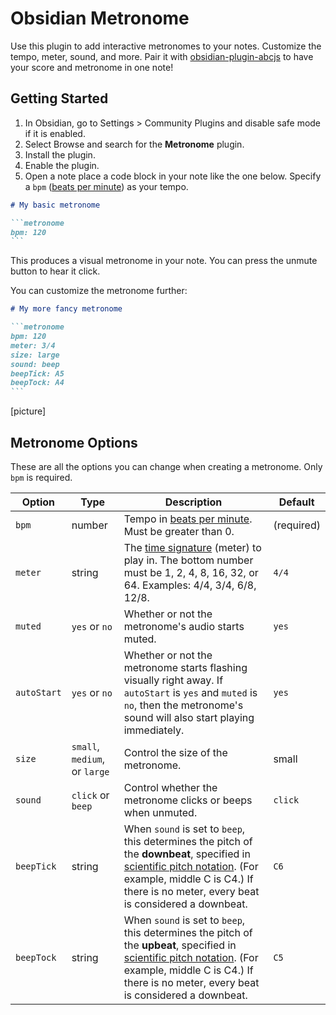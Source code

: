 # Obsidian Metronome

Use this plugin to add interactive metronomes to your notes. Customize the tempo, meter, sound, and more. Pair it with [obsidian-plugin-abcjs](https://github.com/TilBlechschmidt/obsidian-plugin-abcjs) to have your score and metronome in one note!

## Getting Started

1. In Obsidian, go to Settings > Community Plugins and disable safe mode if it is enabled.
1. Select Browse and search for the **Metronome** plugin.
1. Install the plugin.
1. Enable the plugin.
1. Open a note place a code block in your note like the one below. Specify a `bpm` ([beats per minute](https://en.wikipedia.org/wiki/Tempo)) as your tempo.

````markdown
# My basic metronome

```metronome
bpm: 120
```
````

This produces a visual metronome in your note. You can press the unmute button to hear it click.

You can customize the metronome further:

````markdown
# My more fancy metronome

```metronome
bpm: 120
meter: 3/4
size: large
sound: beep
beepTick: A5
beepTock: A4
```
````

[picture]

## Metronome Options

These are all the options you can change when creating a metronome. Only `bpm` is required.

| Option      | Type                          | Description                                                                                                                                                                                                                                                                | Default    |
| ----------- | ----------------------------- | -------------------------------------------------------------------------------------------------------------------------------------------------------------------------------------------------------------------------------------------------------------------------- | ---------- |
| `bpm`       | number                        | Tempo in [beats per minute](https://en.wikipedia.org/wiki/Tempo). Must be greater than 0.                                                                                                                                                                                  | (required) |
| `meter`     | string                        | The [time signature](https://en.wikipedia.org/wiki/Time_signature) (meter) to play in. The bottom number must be 1, 2, 4, 8, 16, 32, or 64. Examples: 4/4, 3/4, 6/8, 12/8.                                                                                                 | `4/4`      |
| `muted`     | `yes` or `no`                 | Whether or not the metronome's audio starts muted.                                                                                                                                                                                                                         | `yes`      |
| `autoStart` | `yes` or `no`                 | Whether or not the metronome starts flashing visually right away. If `autoStart` is `yes` and `muted` is `no`, then the metronome's sound will also start playing immediately.                                                                                             | `yes`      |
| `size`      | `small`, `medium`, or `large` | Control the size of the metronome.                                                                                                                                                                                                                                         | small      |
| `sound`     | `click` or `beep`             | Control whether the metronome clicks or beeps when unmuted.                                                                                                                                                                                                                | `click`    |
| `beepTick`  | string                        | When `sound` is set to `beep`, this determines the pitch of the **downbeat**, specified in [scientific pitch notation](https://en.wikipedia.org/wiki/Scientific_pitch_notation). (For example, middle C is C4.) If there is no meter, every beat is considered a downbeat. | `C6`       |
| `beepTock`  | string                        | When `sound` is set to `beep`, this determines the pitch of the **upbeat**, specified in [scientific pitch notation](https://en.wikipedia.org/wiki/Scientific_pitch_notation). (For example, middle C is C4.) If there is no meter, every beat is considered a downbeat.   | `C5`       |
